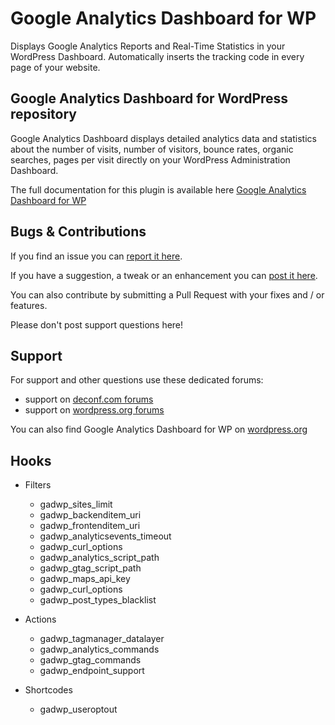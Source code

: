 Google Analytics Dashboard for WP
=================================

Displays Google Analytics Reports and Real-Time Statistics in your WordPress Dashboard. Automatically inserts the tracking code in every page of your website.

Google Analytics Dashboard for WordPress repository
---------------------------------------------------

Google Analytics Dashboard displays detailed analytics data and statistics about the number of visits, number of visitors, bounce rates, organic searches, pages per visit directly on your WordPress Administration Dashboard.

The full documentation for this plugin is available here <a href="https://deconf.com/google-analytics-dashboard-wordpress/" title="Google Analytics Dashboard for WordPress">Google Analytics Dashboard for WP</a>

Bugs & Contributions
--------------------

If you find an issue you can <a href="https://github.com/deconf/Google-Analytics-Dashboard-for-WP/issues">report it here</a>. 

If you have a suggestion, a tweak or an enhancement you can <a href="https://github.com/deconf/Google-Analytics-Dashboard-for-WP/labels/enhancement">post it here</a>.

You can also contribute by submitting a Pull Request with your fixes and / or features.

Please don't post support questions here!

Support
-------

For support and other questions use these dedicated forums:

 * support on <a href="https://deconf.com/ask/" title="Google Analytics Dashboard for WordPress support">deconf.com forums</a>
 * support on <a href="https://wordpress.org/support/plugin/google-analytics-dashboard-for-wp" title="Google Analytics Dashboard for WordPress support">wordpress.org forums</a>

You can also find Google Analytics Dashboard for WP on <a href="http://wordpress.org/plugins/google-analytics-dashboard-for-wp/">wordpress.org</a>

Hooks
-----

* Filters

  - gadwp_sites_limit
  - gadwp_backenditem_uri
  - gadwp_frontenditem_uri
  - gadwp_analyticsevents_timeout
  - gadwp_curl_options
  - gadwp_analytics_script_path
  - gadwp_gtag_script_path
  - gadwp_maps_api_key
  - gadwp_curl_options
  - gadwp_post_types_blacklist

* Actions

  - gadwp_tagmanager_datalayer
  - gadwp_analytics_commands
  - gadwp_gtag_commands
  - gadwp_endpoint_support
  
* Shortcodes

  - gadwp_useroptout
